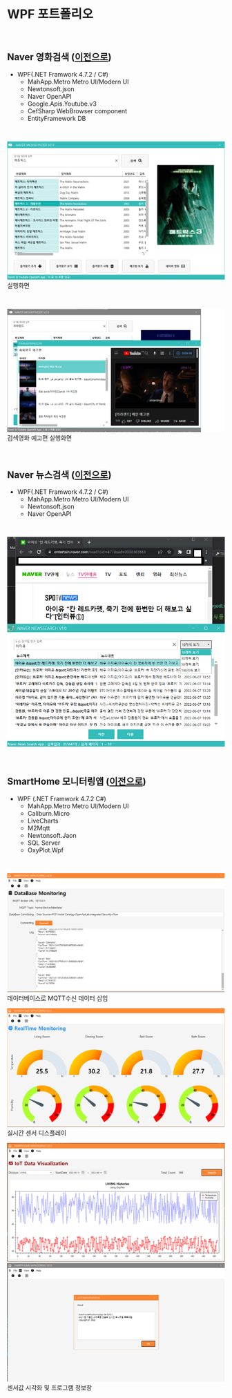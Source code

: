 # WPF 포트폴리오 

<br/>
    
## Naver 영화검색 ([이전으로](https://github.com/Jitae9605/StudyWPF#studywpf))
- WPF(.NET Framwork 4.7.2 / C#)
  - MahApp.Metro Metro UI/Modern UI
  - Newtonsoft.json
  - Naver OpenAPI
  - Google.Apis.Youtube.v3
  - CefSharp WebBrowser component
  - EntityFramework DB

 <br/>
 
 ![NaverMovieFinder](https://github.com/Jitae9605/StudyWPF/blob/main/capture/matrics.png?raw=true)
 실행화면
 
 <br/>
    
 ![YoutubeTrailerPlay](https://github.com/Jitae9605/StudyWPF/blob/main/capture/Trailer_lalaland.png?raw=true)
 검색영화 예고편 실행화면

<br/>

## Naver 뉴스검색 ([이전으로](https://github.com/Jitae9605/StudyWPF#studywpf))
- WPF(.NET Framwork 4.7.2 / C#)
  - MahApp.Metro Metro UI/Modern UI
  - Newtonsoft.json
  - Naver OpenAPI

<br/>

![NaverNewsSearch](https://github.com/Jitae9605/StudyWPF/blob/main/portfolio/WpfPortfolio/WPFNaverNewsSearch/resource/NaverNewsSearch1.png?raw=true)

<br/>

## SmartHome 모니터링앱 ([이전으로](https://github.com/Jitae9605/StudyWPF#studywpf))
- WPF (.NET Framwork 4.7.2 C#)
    - MahApp.Metro Metro UI/Modern UI 
    - Caliburn.Micro
    - LiveCharts
    - M2Mqtt
    - Newtonsoft.Jaon
    - SQL Server
    - OxyPlot.Wpf

<br/>

![SmartHomeMonitoringApp](https://github.com/Jitae9605/StudyWPF/blob/main/capture/MQTT_PrintFakeData.png?raw=true)
데이터베이스로 MQTT수신 데이터 삽입

![RealtimeView](https://github.com/Jitae9605/StudyWPF/blob/main/capture/MQTT_LiveChart.png?raw=true)
실시간 센서 디스플레이

![HistoryView](https://github.com/Jitae9605/StudyWPF/blob/main/capture/MQTT_History.png?raw=true)
![About](https://github.com/Jitae9605/StudyWPF/blob/main/capture/MQTT_About.png?raw=true)
센서값 시각화 및 프로그램 정보창
